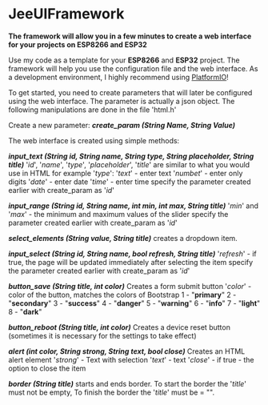 # JeeUIFramework
**The framework will allow you in a few minutes to create a web interface for your projects on ESP8266 and ESP32**

Use my code as a template for your **ESP8266** and **ESP32** project.
The framework will help you use the configuration file and the web interface.
As a development environment, I highly recommend using [PlatformIO](https://platformio.org)!

To get started, you need to create parameters that will later be configured using the web interface. The parameter is actually a json object. The following manipulations are done in the file 'html.h'

Create a new parameter:
***create_param (String Name, String Value)***

The web interface is created using simple methods:

***input_text (String id, String name, String type, String placeholder, String title)***
  '*id*', '*name*', '*type*', '*placeholder*', '*title*' are similar to what you would use in HTML
  for example '*type*':
  '*text*' - enter text
  '*numbet*' - enter only digits
  '*date*' - enter date
  '*time*' - enter time
  specify the parameter created earlier with create_param as '*id*'

***input_range (String id, String name, int min, int max, String title)***
  '*min*' and '*max*' - the minimum and maximum values ​​of the slider
  specify the parameter created earlier with create_param as '*id*'

***select_elements (String value, String title)***
  creates a dropdown item.

***input_select (String id, String name, bool refresh, String title)***
  '*refresh*' - if true, the page will be updated immediately after selecting the item
  specify the parameter created earlier with create_param as '*id*'

***button_save (String title, int color)***
  Creates a form submit button
  '*color*' - color of the button, matches the colors of Bootstrap
    1 - "**primary**"
    2 - "**secondary**"
    3 - "**success**"
    4 - "**danger**"
    5 - "**warning**"
    6 - "**info**"
    7 - "**light**"
    8 - "**dark**"

***button_reboot (String title, int color)***
  Creates a device reset button (sometimes it is necessary for the settings to take effect)

***alert (int color, String strong, String text, bool close)***
  Creates an HTML alert element
  '*strong*' - Text with selection
  '*text*' - text
  '*close*' - if true - the option to close the item

***border (String title)***
  starts and ends border.
  To start the border the '*title*' must not be empty,
  To finish the border the '*title*' must be = "".
